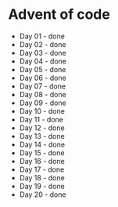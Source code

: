 # Advent of code
- Day 01 - done
- Day 02 - done
- Day 03 - done
- Day 04 - done
- Day 05 - done
- Day 06 - done
- Day 07 - done
- Day 08 - done
- Day 09 - done
- Day 10 - done
- Day 11 - done
- Day 12 - done
- Day 13 - done
- Day 14 - done
- Day 15 - done
- Day 16 - done
- Day 17 - done
- Day 18 - done
- Day 19 - done
- Day 20 - done